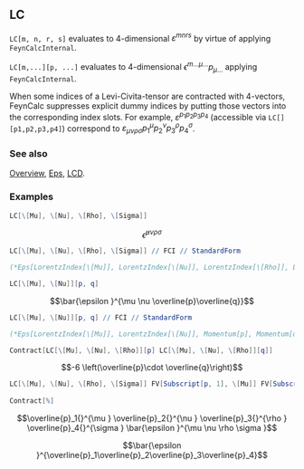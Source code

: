 ## LC

`LC[m, n, r, s]` evaluates to 4-dimensional $\varepsilon^{m n r s}$ by virtue of applying `FeynCalcInternal`.

`LC[m,...][p, ...]` evaluates to 4-dimensional $\epsilon ^{m \ldots \mu \ldots}p_{\mu \ldots}$ applying `FeynCalcInternal`.

When some indices of a Levi-Civita-tensor are contracted with 4-vectors, FeynCalc suppresses explicit dummy indices by putting those vectors into the corresponding index slots. For example,  $\varepsilon^{p_1 p_2 p_3 p_4}$ (accessible via `LC[][p1,p2,p3,p4]`) correspond to $\varepsilon_{\mu \nu \rho \sigma} p_1^\mu p_2^\nu p_3^\rho p_4^\sigma$.

### See also

[Overview](Extra/FeynCalc.md), [Eps](Eps.md), [LCD](LCD.md).

### Examples

```mathematica
LC[\[Mu], \[Nu], \[Rho], \[Sigma]]
```

$$\bar{\epsilon }^{\mu \nu \rho \sigma }$$

```mathematica
LC[\[Mu], \[Nu], \[Rho], \[Sigma]] // FCI // StandardForm

(*Eps[LorentzIndex[\[Mu]], LorentzIndex[\[Nu]], LorentzIndex[\[Rho]], LorentzIndex[\[Sigma]]]*)
```

```mathematica
LC[\[Mu], \[Nu]][p, q]
```

$$\bar{\epsilon }^{\mu \nu \overline{p}\overline{q}}$$

```mathematica
LC[\[Mu], \[Nu]][p, q] // FCI // StandardForm

(*Eps[LorentzIndex[\[Mu]], LorentzIndex[\[Nu]], Momentum[p], Momentum[q]]*)
```

```mathematica
Contract[LC[\[Mu], \[Nu], \[Rho]][p] LC[\[Mu], \[Nu], \[Rho]][q]] 
```

$$-6 \left(\overline{p}\cdot \overline{q}\right)$$

```mathematica
LC[\[Mu], \[Nu], \[Rho], \[Sigma]] FV[Subscript[p, 1], \[Mu]] FV[Subscript[p, 2], \[Nu]] FV[Subscript[p, 3], \[Rho]] FV[Subscript[p, 4], \[Sigma]] 
 
Contract[%]
```

$$\overline{p}_1{}^{\mu } \overline{p}_2{}^{\nu } \overline{p}_3{}^{\rho } \overline{p}_4{}^{\sigma } \bar{\epsilon }^{\mu \nu \rho \sigma }$$

$$\bar{\epsilon }^{\overline{p}_1\overline{p}_2\overline{p}_3\overline{p}_4}$$
